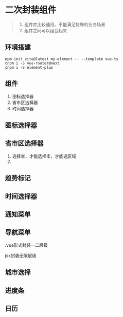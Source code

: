 # 二次封装组件

> 1. 组件库比较通用，不能满足特殊的业务场景
> 2. 组件之间可以组合起来

## 环境搭建

```shell
npm init vite@latest my-element -- --template vue-ts
cnpm i -S vue-router@next
cnpm i -S element-plus
```



## 组件

1. 图标选择器
2. 省市区选择器
3. 时间选择器





## 图标选择器



## 省市区选择器

1. 选择省，才能选择市，才能选区域
2. 

## 趋势标记



## 时间选择器



## 通知菜单



## 导航菜单

.vue形式封装一二层级

jsx封装无限层级

## 城市选择



## 进度条





## 日历



